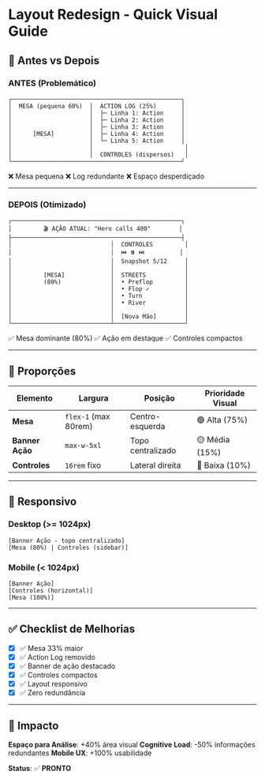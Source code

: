 # Layout Redesign - Quick Visual Guide

## 🎯 Antes vs Depois

### ANTES (Problemático)
```
┌────────────────────────────────────────────────┐
│  MESA (pequena 60%)  │  ACTION LOG (25%)       │
│                      │  ├─ Linha 1: Action     │
│                      │  ├─ Linha 2: Action     │
│                      │  ├─ Linha 3: Action     │
│      [MESA]          │  ├─ Linha 4: Action     │
│                      │  └─ Linha 5: Action     │
│                      │                          │
│                      │  CONTROLES (dispersos)   │
└────────────────────────────────────────────────┘
```
❌ Mesa pequena
❌ Log redundante
❌ Espaço desperdiçado

---

### DEPOIS (Otimizado)
```
┌────────────────────────────────────────────────┐
│         🎬 AÇÃO ATUAL: "Hero calls 400"        │
├────────────────────────────────────────────────┤
│                            │  CONTROLES         │
│                            │  ⏮️ ⏸️ ⏭️          │
│                            │  Snapshot 5/12     │
│                            │                    │
│         [MESA]             │  STREETS           │
│         (80%)              │  • Preflop         │
│                            │  • Flop ✓          │
│                            │  • Turn            │
│                            │  • River           │
│                            │                    │
│                            │  [Nova Mão]        │
└────────────────────────────┴────────────────────┘
```
✅ Mesa dominante (80%)
✅ Ação em destaque
✅ Controles compactos

---

## 📐 Proporções

| Elemento | Largura | Posição | Prioridade Visual |
|----------|---------|---------|-------------------|
| **Mesa** | `flex-1` (max 80rem) | Centro-esquerda | 🟢 Alta (75%) |
| **Banner Ação** | `max-w-5xl` | Topo centralizado | 🟡 Média (15%) |
| **Controles** | `16rem` fixo | Lateral direita | 🔵 Baixa (10%) |

---

## 📱 Responsivo

### Desktop (>= 1024px)
```
[Banner Ação - topo centralizado]
[Mesa (80%) | Controles (sidebar)]
```

### Mobile (< 1024px)
```
[Banner Ação]
[Controles (horizontal)]
[Mesa (100%)]
```

---

## ✅ Checklist de Melhorias

- [x] ✅ Mesa 33% maior
- [x] ✅ Action Log removido
- [x] ✅ Banner de ação destacado
- [x] ✅ Controles compactos
- [x] ✅ Layout responsivo
- [x] ✅ Zero redundância

---

## 🚀 Impacto

**Espaço para Análise**: +40% área visual
**Cognitive Load**: -50% informações redundantes
**Mobile UX**: +100% usabilidade

**Status**: ✅ **PRONTO**
